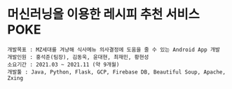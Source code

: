 머신러닝을 이용한 레시피 추천 서비스 POKE
======================================

```
개발목표 : MZ세대를 겨냥해 식사메뉴 의사결정에 도움을 줄 수 있는 Android App 개발   
개발인원 : 홍석준(팀장), 김동욱, 윤대현, 최재민, 황현성   
소요기간 : 2021.03 ~ 2021.11 (약 9개월)   
개발툴 : Java, Python, Flask, GCP, Firebase DB, Beautiful Soup, Apache, Zxing
```
